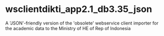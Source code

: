 # wsclientdikti_app2.1_db3.35_json
A 'JSON'-friendly version of the 'obsolete' webservice client importer for the academic data to the Ministry of HE of Rep of Indonesia
